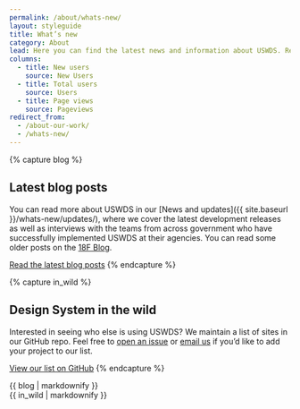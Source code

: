 ```yaml
---
permalink: /about/whats-new/
layout: styleguide
title: What’s new
category: About
lead: Here you can find the latest news and information about USWDS. Read our latest release notes, learn about our impact in the government, and learn how we conduct user research to continuously improve our product and process.
columns:
  - title: New users
    source: New Users
  - title: Total users
    source: Users
  - title: Page views
    source: Pageviews
redirect_from:
  - /about-our-work/
  - /whats-new/
---
```


{% capture blog %}
## Latest blog posts

You can read more about USWDS in our [News and updates]({{ site.baseurl }}/whats-new/updates/), where we cover the
latest development releases as well as interviews with the teams from across
government who have successfully implemented USWDS at their agencies.
You can read some older posts on the [18F Blog](https://18f.gsa.gov/tags/web-design-system/).

<a href="{{ site.baseurl }}/whats-new/updates/" class="usa-button site-button">Read the latest blog posts</a>
{% endcapture %}

{% capture in_wild %}
## Design System in the wild

Interested in seeing who else is using USWDS? We
maintain a list of sites in our GitHub repo. Feel free to
[open an issue](https://github.com/uswds/uswds-assets/issues/new)
or [email us](mailto:uswds@support.digitalgov.gov) if you’d like to add your
project to our list.

<a href="https://github.com/uswds/uswds/blob/develop/docs/WHO_IS_USING_USWDS.md" class="usa-button site-button">View our list on GitHub</a>
{% endcapture %}

<div class="grid-row grid-gap">
  <div class="tablet:grid-col">
    {{ blog | markdownify }}
  </div>
  <div class="tablet:grid-col">
    {{ in_wild | markdownify }}
  </div>
</div>
